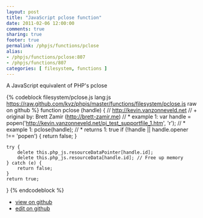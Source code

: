 ```yaml
---
layout: post
title: "JavaScript pclose function"
date: 2011-02-06 12:00:00
comments: true
sharing: true
footer: true
permalink: /phpjs/functions/pclose
alias:
- /phpjs/functions/pclose:807
- /phpjs/functions/807
categories: [ filesystem, functions ]
---
```

A JavaScript equivalent of PHP's pclose
<!-- more -->
{% codeblock filesystem/pclose.js lang:js https://raw.github.com/kvz/phpjs/master/functions/filesystem/pclose.js raw on github %}
function pclose (handle) {
    // http://kevin.vanzonneveld.net
    // +   original by: Brett Zamir (http://brett-zamir.me)
    // *     example 1: var handle = popen('http://kevin.vanzonneveld.net/pj_test_supportfile_1.htm', 'r');
    // *     example 1: pclose(handle);
    // *     returns 1: true
    if (!handle || handle.opener !== 'popen') {
        return false;
    }

    try {
        delete this.php_js.resourceDataPointer[handle.id];
        delete this.php_js.resourceData[handle.id]; // Free up memory
    } catch (e) {
        return false;
    }
    return true;
}
{% endcodeblock %}
<ul>
 <li><a href="https://github.com/kvz/phpjs/blob/master/functions/filesystem/pclose.js">view on github</a></li>
 <li><a href="https://github.com/kvz/phpjs/edit/master/functions/filesystem/pclose.js">edit on github</a></li>
</ul>
